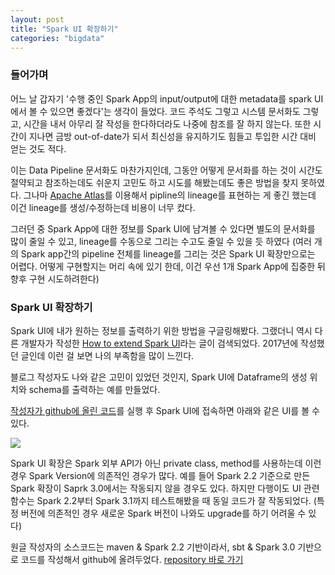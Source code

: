 ```yaml
---
layout: post
title: "Spark UI 확장하기"
categories: "bigdata"
---
```


### 들어가며

어느 날 갑자기 '수행 중인 Spark App의 input/output에 대한 metadata를 spark UI에서 볼 수 있으면 좋겠다'는 생각이 들었다. 코드 주석도 그렇고 시스템 문서화도 그렇고, 시간을 내서 아무리 잘 작성을 한다하더라도 나중에 참조를 잘 하지 않는다. 또한  시간이 지나면 금방 out-of-date가 되서 최신성을 유지하기도 힘들고 투입한 시간 대비 얻는 것도 적다.

이는 Data Pipeline 문서화도 마찬가지인데, 그동안 어떻게 문서화를 하는 것이 시간도 절약되고 참조하는데도 쉬운지 고민도 하고 시도를 해봤는데도 좋은 방법을 찾지 못하였다. 그나마 [Apache Atlas](https://atlas.apache.org/)를 이용해서 pipline의 lineage를 표현하는 게 좋긴 했는데 이건 lineage를 생성/수정하는데 비용이 너무 컸다.

그러던 중 Spark App에 대한 정보를 Spark UI에 남겨볼 수 있다면 별도의 문서화를 많이 줄일 수 있고, lineage를 수동으로 그리는 수고도 줄일 수 있을 듯 하였다 (여러 개의 Spark app간의 pipeline 전체를 lineage를 그리는 것은 Spark UI 확장만으로는 어렵다. 어떻게 구현할지는 머리 속에 있기 한데, 이건 우선 1개 Spark App에 집중한 뒤 향후 구현 시도하려한다)

### Spark UI 확장하기

Spark UI에 내가 원하는 정보를 출력하기 위한 방법을 구글링해봤다. 그랬더니 역시 다른 개발자가 작성한 [How to extend Spark UI](http://blog.kprajapati.com/spark-ui-extension/)라는 글이 검색되었다. 2017년에 작성했던 글인데 이런 걸 보면 나의 부족함을 많이 느낀다.

블로그 작성자도 나와 같은 고민이 있었던 것인지, Spark UI에 Dataframe의 생성 위치와 schema를 출력하는 예를 만들었다.

[작성자가 github에 올린 코드](https://github.com/skp33/spark-ui-extension)를 실행 후 Spark UI에 접속하면 아래와 같은 UI를 볼 수 있다.

<img src="https://i.imgur.com/ol5nIF1.png">

Spark UI 확장은 Spark 외부 API가 아닌 private class, method를 사용하는데 이런 경우 Spark Version에 의존적인 경우가 많다. 예를 들어 Spark 2.2 기준으로 만든 Spark 확장이 Saprk 3.0에서는 작동되지 않을 경우도 있다. 하지만 다행이도 UI 관련 함수는 Spark 2.2부터 Spark 3.1까지 테스트해봤을 때 동일 코드가 잘 작동되었다. (특정 버전에 의존적인 경우 새로운 Spark 버전이 나와도 upgrade를 하기 어려울 수 있다)

원글 작성자의 소스코드는 maven & Spark 2.2 기반이라서, sbt & Spark 3.0 기반으로 코드를 작성해서 github에 올려두었다. [repository 바로 가기](https://github.com/jason-heo/spark-ui-extention)
